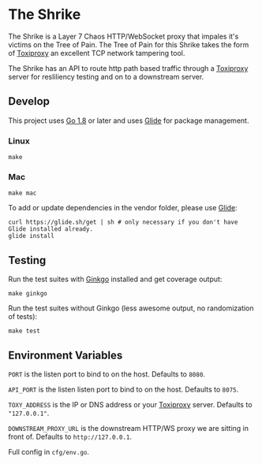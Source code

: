 The Shrike
==========

The Shrike is a Layer 7 Chaos HTTP/WebSocket proxy that impales it's victims on the Tree of Pain. The Tree of Pain for this Shrike takes the form of [Toxiproxy](http://toxiproxy.io) an excellent TCP network tampering tool.

The Shrike has an API to route http path based traffic through a [Toxiproxy](http://toxiproxy.io) server for resliliency testing and on to a downstream server.

Develop
-------

This project uses [Go 1.8](https://golang.org/dl/) or later and uses [Glide](https://glide.sh/) for package management.

### Linux
```
make
```

### Mac
```
make mac
```

To add or update dependencies in the vendor folder, please use [Glide](https://glide.sh/):

```
curl https://glide.sh/get | sh # only necessary if you don't have Glide installed already.
glide install
```

Testing
-------

Run the test suites with [Ginkgo](http://onsi.github.io/ginkgo/) installed and get coverage output:

```
make ginkgo
```

Run the test suites without Ginkgo (less awesome output, no randomization of tests):

```
make test
```

Environment Variables
---------------------

`PORT` is the listen port to bind to on the host. Defaults to `8080`.

`API_PORT` is the listen listen port to bind to on the host. Defaults to `8075`.

`TOXY_ADDRESS` is the IP or DNS address or your [Toxiproxy](http://toxiproxy.io) server. Defaults to `"127.0.0.1"`.

`DOWNSTREAM_PROXY_URL` is the downstream HTTP/WS proxy we are sitting in front of. Defaults to `http://127.0.0.1`.

Full config in `cfg/env.go`.